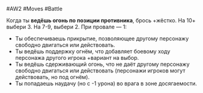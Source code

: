 #AW2  #Moves #Battle

Когда ты **ведёшь огонь по позиции противника**, брось +жёстко. На 10+ выбери 3. На 7-9, выбери 2. При провале — 1: 
- Ты обеспечиваешь прикрытие, позволяющее другому персонажу свободно двигаться или действовать. 
- Ты ведёшь поддержку огнём, что добавляет боевому ходу персонажа другого игрока +вариант на выбор. 
- Ты ведёшь сдерживающий огонь, что не даёт другому персонажу свободно двигаться или действовать (персонажи игроков могут действовать, но под огнём). 
- Ты попадаешь наудачу (но с -1 урона) во врага в зоне досягаемости.